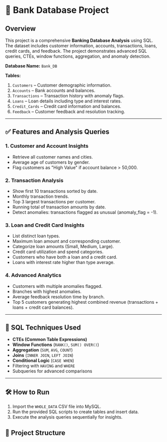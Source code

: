 # 🏦 Bank Database Project

## Overview
This project is a comprehensive **Banking Database Analysis** using SQL. The dataset includes customer information, accounts, transactions, loans, credit cards, and feedback. The project demonstrates advanced SQL queries, CTEs, window functions, aggregation, and anomaly detection.

**Database Name:** `Bank_DB`

**Tables:**
1. `Customers` – Customer demographic information.
2. `Accounts` – Bank accounts and balances.
3. `Transactions` – Transaction history with anomaly flags.
4. `Loans` – Loan details including type and interest rates.
5. `Credit_Cards` – Credit card information and balances.
6. `Feedback` – Customer feedback and resolution tracking.

---

## ✅ Features and Analysis Queries

### 1. Customer and Account Insights
- Retrieve all customer names and cities.
- Average age of customers by gender.
- Flag customers as "High Value" if account balance > 50,000.

### 2. Transaction Analysis
- Show first 10 transactions sorted by date.
- Monthly transaction trends.
- Top 3 largest transactions per customer.
- Running total of transaction amounts by date.
- Detect anomalies: transactions flagged as unusual (anomaly_flag = -1).

### 3. Loan and Credit Card Insights
- List distinct loan types.
- Maximum loan amount and corresponding customer.
- Categorize loan amounts (Small, Medium, Large).
- Credit card utilization and spend categories.
- Customers who have both a loan and a credit card.
- Loans with interest rate higher than type average.

### 4. Advanced Analytics
- Customers with multiple anomalies flagged.
- Branches with highest anomalies.
- Average feedback resolution time by branch.
- Top 5 customers generating highest combined revenue (transactions + loans + credit card balances).

---

## 🔧 SQL Techniques Used
- **CTEs (Common Table Expressions)**
- **Window Functions** (`RANK()`, `SUM() OVER()`)
- **Aggregation** (`SUM`, `AVG`, `COUNT`)
- **Joins** (`INNER JOIN`, `LEFT JOIN`)
- **Conditional Logic** (`CASE WHEN`)
- Filtering with `HAVING` and `WHERE`
- Subqueries for advanced comparisons

---

## 🛠️ How to Run
1. Import the `WHOLE_DATA` CSV file into MySQL.
2. Run the provided SQL scripts to create tables and insert data.
3. Execute the analysis queries sequentially for insights.





## 📂 Project Structure
